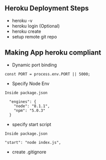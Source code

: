 ## Heroku Deployment Steps

* heroku -v
* heroku login (Optional)
* heroku create
* setup remote git repo


## Making App heroku compliant
* Dynamic port binding 
```
const PORT = process.env.PORT || 5000;
```

* Specify Node Env
```
Inside package.json

  "engines": {
    "node": "8.1.1",
    "npm": "5.0.3"
  }
```

* specify start script
```
Inside package.json

"start": "node index.js",
```

* create .gitignore